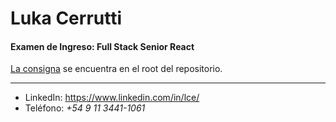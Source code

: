 # Luka Cerrutti

#### Examen de Ingreso: Full Stack Senior React

[La consigna](./Consigna.pdf) se encuentra en el root del repositorio.

---

- LinkedIn: https://www.linkedin.com/in/lce/
- Teléfono: _+54 9 11 3441-1061_

